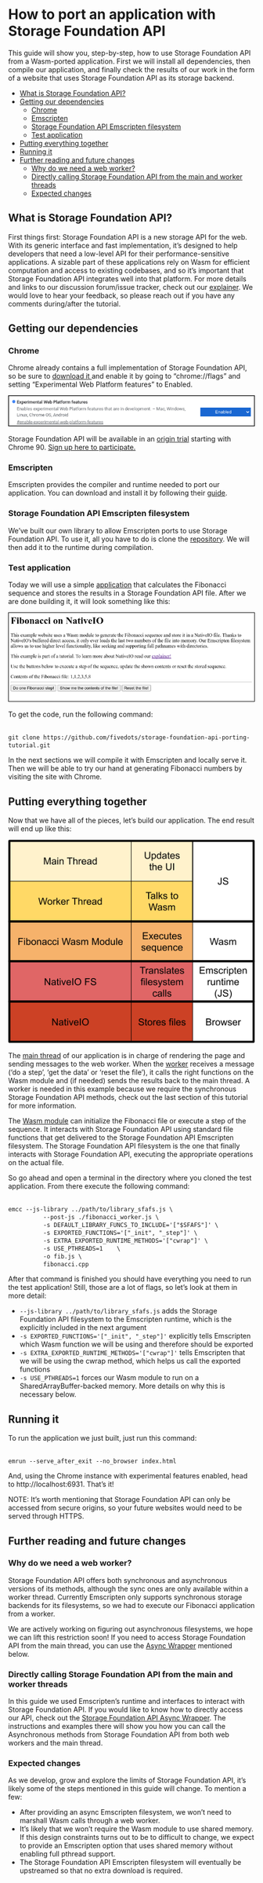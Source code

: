# How to port an application with Storage Foundation API

This guide will show you, step-by-step, how to use Storage Foundation API from a
Wasm-ported application. First we will install all dependencies, then compile
our application, and finally check the results of our work in the form of a
website that uses Storage Foundation API as its storage backend.

<!-- START doctoc generated TOC please keep comment here to allow auto update -->
<!-- DON'T EDIT THIS SECTION, INSTEAD RE-RUN doctoc TO UPDATE -->


- [What is Storage Foundation API?](#what-is-storage-foundation-api)
- [Getting our dependencies](#getting-our-dependencies)
  - [Chrome](#chrome)
  - [Emscripten](#emscripten)
  - [Storage Foundation API Emscripten filesystem](#storage-foundation-api-emscripten-filesystem)
  - [Test application](#test-application)
- [Putting everything together](#putting-everything-together)
- [Running it](#running-it)
- [Further reading and future changes](#further-reading-and-future-changes)
  - [Why do we need a web worker?](#why-do-we-need-a-web-worker)
  - [Directly calling Storage Foundation API from the main and worker threads](#directly-calling-storage-foundation-api-from-the-main-and-worker-threads)
  - [Expected changes](#expected-changes)

<!-- END doctoc generated TOC please keep comment here to allow auto update -->

## What is Storage Foundation API?

First things first: Storage Foundation API is a new storage API for the web.
With its generic interface and fast implementation, it’s designed to help
developers that need a low-level API for their performance-sensitive
applications. A sizable part of these applications rely on Wasm for efficient
computation and access to existing codebases, and so it’s important that Storage
Foundation API integrates well into that platform. For more details and links to
our discussion forum/issue tracker, check out our [explainer](../README.md). We
would love to hear your feedback, so please reach out if you have any comments
during/after the tutorial.


## Getting our dependencies


### Chrome

Chrome already contains a full implementation of Storage Foundation API, so be
sure to [download it ](https://www.google.com/chrome/) and enable it by going to
“chrome://flags” and setting “Experimental Web Platform features” to Enabled.

![Chrome flag to enable experimental features](images/1-experimental-flag.png)

Storage Foundation API will be available in an [origin
trial](https://web.dev/origin-trials/) starting with Chrome
90. [Sign up here to participate.](https://developer.chrome.com/origintrials/#/view_trial/2916080758722396161)

### Emscripten

Emscripten provides the compiler and runtime needed to port our application. You
can download and install it by following their
[guide](https://emscripten.org/docs/getting_started/downloads.html).

### Storage Foundation API Emscripten filesystem

We’ve built our own library to allow Emscripten ports to use Storage Foundation
API. To use it, all you have to do is clone the
[repository](https://github.com/fivedots/storage-foundation-api-emscripten-fs).
We will then add it to the runtime during compilation.

### Test application

Today we will use a simple
[application](https://github.com/fivedots/storage-foundation-api-porting-tutorial)
that calculates the Fibonacci sequence and stores the results in a Storage
Foundation API file. After we are done building it, it will look something like
this:

![Screenshot of the running example website](images/2-website.png)

To get the code, run the following command:

```shell

git clone https://github.com/fivedots/storage-foundation-api-porting-tutorial.git

```

In the next sections we will compile it with Emscripten and locally serve it.
Then we will be able to try our hand at generating Fibonacci numbers by visiting
the site with Chrome. 

## Putting everything together

Now that we have all of the pieces, let’s build our application. The end result
will end up like this:

![Diagram showing layers of example](images/3-diagram.png)

The [main
thread](https://github.com/fivedots/storage-foundation-api-porting-tutorial/blob/master/index.html)
of our application is in charge of rendering the page and sending messages to
the web worker. When the
[worker](https://github.com/fivedots/storage-foundation-api-porting-tutorial/blob/master/fibonacci_worker.js)
receives a message (‘do a step’, ‘get the data’ or ‘reset the file’), it calls
the right functions on the Wasm module and (if needed) sends the results back to
the main thread. A worker is needed in this example because we require the
synchronous Storage Foundation API methods, check out the last section of this
tutorial for more information.

The [Wasm
module](https://github.com/fivedots/storage-foundation-api-porting-tutorial/blob/master/fibonacci.cpp)
can initialize the Fibonacci file or execute a step of the sequence. It
interacts with Storage Foundation API using standard file functions that get
delivered to the Storage Foundation API Emscripten filesystem. The Storage
Foundation API filesystem is the one that finally interacts with Storage
Foundation API, executing the appropriate operations on the actual file.

So go ahead and open a terminal in the directory where you cloned the test
application. From there execute the following command:

```shell

emcc --js-library ../path/to/library_sfafs.js \
          --post-js ./fibonacci_worker.js \
          -s DEFAULT_LIBRARY_FUNCS_TO_INCLUDE='["$SFAFS"]' \
          -s EXPORTED_FUNCTIONS='["_init", "_step"]' \
          -s EXTRA_EXPORTED_RUNTIME_METHODS='["cwrap"]' \
          -s USE_PTHREADS=1    \
          -o fib.js \
          fibonacci.cpp

```

After that command is finished you should have everything you need to run the
test application! Still, those are a lot of flags, so let’s look at them in more
detail:

*   `--js-library ../path/to/library_sfafs.js` adds the Storage Foundation
    API filesystem to the Emscripten runtime, which is the explicitly included
    in the next argument
*   `-s EXPORTED_FUNCTIONS='["_init", "_step"]'` explicitly tells Emscripten
    which Wasm function we will be using and therefore should be exported
*   `-s EXTRA_EXPORTED_RUNTIME_METHODS='["cwrap"]'` tells Emscripten that we
    will be using the cwrap method, which helps us call the exported functions
*   `-s USE_PTHREADS=1` forces our Wasm module to run on a
    SharedArrayBuffer-backed memory. More details on why this is necessary
    below.

## Running it

To run the application we just built, just run this command:

``` shell

emrun --serve_after_exit --no_browser index.html

```

And, using the Chrome instance with experimental features enabled, head to
http://localhost:6931. That’s it!

NOTE: It’s worth mentioning that Storage Foundation API can only be accessed from secure
origins, so your future websites would need to be served through HTTPS.

## Further reading and future changes

### Why do we need a web worker?

Storage Foundation API offers both synchronous and asynchronous versions of its
methods, although the sync ones are only available within a worker thread.
Currently Emscripten only supports synchronous storage backends for its
filesystems, so we had to execute our Fibonacci application from a worker.

We are actively working on figuring out asynchronous filesystems, we hope we can
lift this restriction soon! If you need to access Storage Foundation API from
the main thread, you can use the [Async
Wrapper](https://github.com/fivedots/storage-foundation-api-async-wrapper) mentioned below.

### Directly calling Storage Foundation API from the main and worker threads

In this guide we used Emscripten’s runtime and interfaces to interact with
Storage Foundation API. If you would like to know how to directly access our
API, check out the [Storage Foundation API Async
Wrapper](https://github.com/fivedots/storage-foundation-api-async-wrapper). The
instructions and examples there will show you how you can call the Asynchronous
methods from Storage Foundation API from both web workers and the main thread.


### Expected changes

As we develop, grow and explore the limits of Storage Foundation API, it’s
likely some of the steps mentioned in this guide will change. To mention a few:

*   After providing an async Emscripten filesystem, we won’t need to marshall
    Wasm calls through a web worker.
*   It’s likely that we won’t require the Wasm module to use shared memory. If
    this design constraints turns out to be to difficult to change, we expect to
provide an Emscripten option that uses shared memory without enabling full
pthread support.
*   The Storage Foundation API Emscripten filesystem will eventually be
    upstreamed so that no extra download is required.
